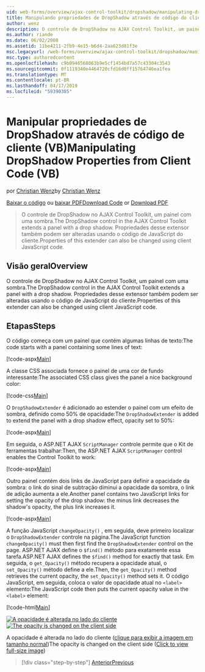 ```yaml
---
uid: web-forms/overview/ajax-control-toolkit/dropshadow/manipulating-dropshadow-properties-from-client-code-vb
title: Manipulando propriedades de DropShadow através de código do cliente (VB) | Microsoft Docs
author: wenz
description: O controle de DropShadow no AJAX Control Toolkit, um painel com uma sombra. Propriedades desse extensor também podem ser alteradas usando o cliente JavaScript&lt;2}&lt;1}...
ms.author: riande
ms.date: 06/02/2008
ms.assetid: 11be4211-2fb9-4e15-b6d4-2aa623d81f3e
msc.legacyurl: /web-forms/overview/ajax-control-toolkit/dropshadow/manipulating-dropshadow-properties-from-client-code-vb
msc.type: authoredcontent
ms.openlocfilehash: c9b0946568063b9e5cf1454bd7a57c43304c3543
ms.sourcegitcommit: 0f1119340e4464720cfd16d0ff15764746ea1fea
ms.translationtype: MT
ms.contentlocale: pt-BR
ms.lasthandoff: 04/17/2019
ms.locfileid: "59390305"
---
```

# <a name="manipulating-dropshadow-properties-from-client-code-vb"></a><span data-ttu-id="f062f-104">Manipular propriedades de DropShadow através de código de cliente (VB)</span><span class="sxs-lookup"><span data-stu-id="f062f-104">Manipulating DropShadow Properties from Client Code (VB)</span></span>

<span data-ttu-id="f062f-105">por [Christian Wenz](https://github.com/wenz)</span><span class="sxs-lookup"><span data-stu-id="f062f-105">by [Christian Wenz](https://github.com/wenz)</span></span>

<span data-ttu-id="f062f-106">[Baixar o código](http://download.microsoft.com/download/5/1/6/51652a81-500b-4f6b-88d3-617103e7941e/DropShadow2.vb.zip) ou [baixar PDF](http://download.microsoft.com/download/b/6/a/b6ae89ee-df69-4c87-9bfb-ad1eb2b23373/dropshadow2VB.pdf)</span><span class="sxs-lookup"><span data-stu-id="f062f-106">[Download Code](http://download.microsoft.com/download/5/1/6/51652a81-500b-4f6b-88d3-617103e7941e/DropShadow2.vb.zip) or [Download PDF](http://download.microsoft.com/download/b/6/a/b6ae89ee-df69-4c87-9bfb-ad1eb2b23373/dropshadow2VB.pdf)</span></span>

> <span data-ttu-id="f062f-107">O controle de DropShadow no AJAX Control Toolkit, um painel com uma sombra.</span><span class="sxs-lookup"><span data-stu-id="f062f-107">The DropShadow control in the AJAX Control Toolkit extends a panel with a drop shadow.</span></span> <span data-ttu-id="f062f-108">Propriedades desse extensor também podem ser alteradas usando o código de JavaScript do cliente.</span><span class="sxs-lookup"><span data-stu-id="f062f-108">Properties of this extender can also be changed using client JavaScript code.</span></span>


## <a name="overview"></a><span data-ttu-id="f062f-109">Visão geral</span><span class="sxs-lookup"><span data-stu-id="f062f-109">Overview</span></span>

<span data-ttu-id="f062f-110">O controle de DropShadow no AJAX Control Toolkit, um painel com uma sombra.</span><span class="sxs-lookup"><span data-stu-id="f062f-110">The DropShadow control in the AJAX Control Toolkit extends a panel with a drop shadow.</span></span> <span data-ttu-id="f062f-111">Propriedades desse extensor também podem ser alteradas usando o código de JavaScript do cliente.</span><span class="sxs-lookup"><span data-stu-id="f062f-111">Properties of this extender can also be changed using client JavaScript code.</span></span>

## <a name="steps"></a><span data-ttu-id="f062f-112">Etapas</span><span class="sxs-lookup"><span data-stu-id="f062f-112">Steps</span></span>

<span data-ttu-id="f062f-113">O código começa com um painel que contém algumas linhas de texto:</span><span class="sxs-lookup"><span data-stu-id="f062f-113">The code starts with a panel containing some lines of text:</span></span>

[!code-aspx[Main](manipulating-dropshadow-properties-from-client-code-vb/samples/sample1.aspx)]

<span data-ttu-id="f062f-114">A classe CSS associada fornece o painel de uma cor de fundo interessante:</span><span class="sxs-lookup"><span data-stu-id="f062f-114">The associated CSS class gives the panel a nice background color:</span></span>

[!code-css[Main](manipulating-dropshadow-properties-from-client-code-vb/samples/sample2.css)]

<span data-ttu-id="f062f-115">O `DropShadowExtender` é adicionado ao estender o painel com um efeito de sombra, definido como 50% de opacidade:</span><span class="sxs-lookup"><span data-stu-id="f062f-115">The `DropShadowExtender` is added to extend the panel with a drop shadow effect, opacity set to 50%:</span></span>

[!code-aspx[Main](manipulating-dropshadow-properties-from-client-code-vb/samples/sample3.aspx)]

<span data-ttu-id="f062f-116">Em seguida, o ASP.NET AJAX `ScriptManager` controle permite que o Kit de ferramentas trabalhar:</span><span class="sxs-lookup"><span data-stu-id="f062f-116">Then, the ASP.NET AJAX `ScriptManager` control enables the Control Toolkit to work:</span></span>

[!code-aspx[Main](manipulating-dropshadow-properties-from-client-code-vb/samples/sample4.aspx)]

<span data-ttu-id="f062f-117">Outro painel contém dois links de JavaScript para definir a opacidade da sombra: o link do sinal de subtração diminui a opacidade da sombra, o link de adição aumenta a ele.</span><span class="sxs-lookup"><span data-stu-id="f062f-117">Another panel contains two JavaScript links for setting the opacity of the drop shadow: the minus link decreases the shadow's opacity, the plus link increases it.</span></span>

[!code-aspx[Main](manipulating-dropshadow-properties-from-client-code-vb/samples/sample5.aspx)]

<span data-ttu-id="f062f-118">A função JavaScript `changeOpacity()` , em seguida, deve primeiro localizar o `DropShadowExtender` controle na página.</span><span class="sxs-lookup"><span data-stu-id="f062f-118">The JavaScript function `changeOpacity()` must then first find the `DropShadowExtender` control on the page.</span></span> <span data-ttu-id="f062f-119">ASP.NET AJAX define o `$find()` método para exatamente essa tarefa.</span><span class="sxs-lookup"><span data-stu-id="f062f-119">ASP.NET AJAX defines the `$find()` method for exactly that task.</span></span> <span data-ttu-id="f062f-120">Em seguida, o `get_Opacity()` método recupera a opacidade atual, o `set_Opacity()` método define a ele.</span><span class="sxs-lookup"><span data-stu-id="f062f-120">Then, the `get_Opacity()` method retrieves the current opacity, the `set_Opacity()` method sets it.</span></span> <span data-ttu-id="f062f-121">O código JavaScript, em seguida, coloca o valor de opacidade atual no `<label>` elemento:</span><span class="sxs-lookup"><span data-stu-id="f062f-121">The JavaScript code then puts the current opacity value in the `<label>` element:</span></span>

[!code-html[Main](manipulating-dropshadow-properties-from-client-code-vb/samples/sample6.html)]


<span data-ttu-id="f062f-122">[![A opacidade é alterada no lado do cliente](manipulating-dropshadow-properties-from-client-code-vb/_static/image2.png)](manipulating-dropshadow-properties-from-client-code-vb/_static/image1.png)</span><span class="sxs-lookup"><span data-stu-id="f062f-122">[![The opacity is changed on the client side](manipulating-dropshadow-properties-from-client-code-vb/_static/image2.png)](manipulating-dropshadow-properties-from-client-code-vb/_static/image1.png)</span></span>

<span data-ttu-id="f062f-123">A opacidade é alterada no lado do cliente ([clique para exibir a imagem em tamanho normal](manipulating-dropshadow-properties-from-client-code-vb/_static/image3.png))</span><span class="sxs-lookup"><span data-stu-id="f062f-123">The opacity is changed on the client side ([Click to view full-size image](manipulating-dropshadow-properties-from-client-code-vb/_static/image3.png))</span></span>

> [!div class="step-by-step"]
> [<span data-ttu-id="f062f-124">Anterior</span><span class="sxs-lookup"><span data-stu-id="f062f-124">Previous</span></span>](adjusting-the-z-index-of-a-dropshadow-vb.md)
